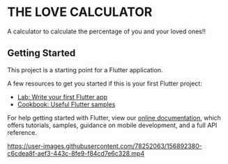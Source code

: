 # THE LOVE CALCULATOR

A calculator to calculate the percentage of you and your loved ones!!

## Getting Started

This project is a starting point for a Flutter application.

A few resources to get you started if this is your first Flutter project:

- [Lab: Write your first Flutter app](https://flutter.dev/docs/get-started/codelab)
- [Cookbook: Useful Flutter samples](https://flutter.dev/docs/cookbook)

For help getting started with Flutter, view our
[online documentation](https://flutter.dev/docs), which offers tutorials,
samples, guidance on mobile development, and a full API reference.


https://user-images.githubusercontent.com/78252063/156892380-c6cdea8f-aef3-443c-8fe9-f84cd7e6c328.mp4

